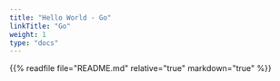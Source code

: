 ```yaml
---
title: "Hello World - Go"
linkTitle: "Go"
weight: 1
type: "docs"
---
```


{{% readfile file="README.md" relative="true" markdown="true" %}}
